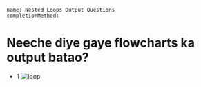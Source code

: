 ```ngMeta
name: Nested Loops Output Questions
completionMethod: 

```

# Neeche diye gaye flowcharts ka output batao?

- 1 ![loop](../10thNested-Loop.png.png)


